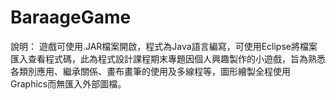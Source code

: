 # BaraageGame
說明：
遊戲可使用.JAR檔案開啟，程式為Java語言編寫，可使用Eclipse將檔案匯入查看程式碼，此為程式設計課程期末專題因個人興趣製作的小遊戲，旨為熟悉各類別應用、繼承關係、畫布畫筆的使用及多線程等，圖形繪製全程使用Graphics而無匯入外部圖檔。
